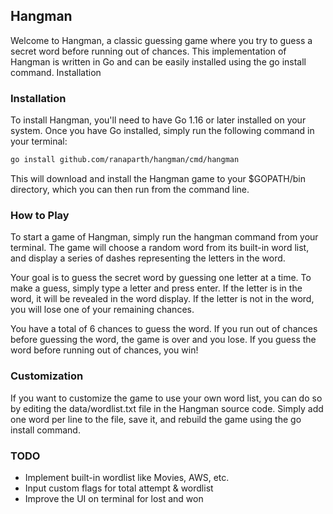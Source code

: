 ## Hangman
Welcome to Hangman, a classic guessing game where you try to guess a secret word before running out of chances. This implementation of Hangman is written in Go and can be easily installed using the go install command.
Installation

### Installation
To install Hangman, you'll need to have Go 1.16 or later installed on your system. Once you have Go installed, simply run the following command in your terminal:
```bash
go install github.com/ranaparth/hangman/cmd/hangman
```
This will download and install the Hangman game to your $GOPATH/bin directory, which you can then run from the command line.

### How to Play
To start a game of Hangman, simply run the hangman command from your terminal. The game will choose a random word from its built-in word list, and display a series of dashes representing the letters in the word.

Your goal is to guess the secret word by guessing one letter at a time. To make a guess, simply type a letter and press enter. If the letter is in the word, it will be revealed in the word display. If the letter is not in the word, you will lose one of your remaining chances.

You have a total of 6 chances to guess the word. If you run out of chances before guessing the word, the game is over and you lose. If you guess the word before running out of chances, you win!

### Customization
If you want to customize the game to use your own word list, you can do so by editing the data/wordlist.txt file in the Hangman source code. Simply add one word per line to the file, save it, and rebuild the game using the go install command.

### TODO
- Implement built-in wordlist like Movies, AWS, etc.
- Input custom flags for total attempt & wordlist
- Improve the UI on terminal for lost and won
